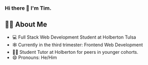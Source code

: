 ### Hi there 👋 I'm Tim.

## :technologist: About Me

- :computer: Full Stack Web Development Student at Holberton Tulsa
- :spider_web: Currently in the third trimester: Frontend Web Development 
- :man_teacher: Student Tutor at Holberton for peers in younger cohorts.
- 😄 Pronouns: He/Him


<!--START_SECTION:activity--> 

<!--END_SECTION:activity-->




<!--
**TimSimms84/TimSimms84** is a ✨ _special_ ✨ repository because its `README.md` (this file) appears on your GitHub profile.

Here are some ideas to get you started:

- 🔭 I’m currently working on ...
- 🌱 I’m currently learning ...
- 👯 I’m looking to collaborate on ...
- 🤔 I’m looking for help with ...
- 💬 Ask me about ...
- 📫 How to reach me: ...
- 😄 Pronouns: ...
- ⚡ Fun fact: ...
-->
